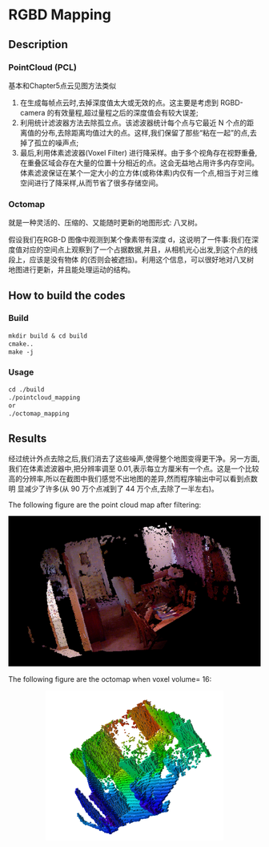 # RGBD Mapping
## Description
### PointCloud (PCL)

基本和Chapter5点云见图方法类似
1. 在生成每帧点云时,去掉深度值太大或无效的点。这主要是考虑到 RGBD-camera 的有效量程,超过量程之后的深度值会有较大误差;
2. 利用统计滤波器方法去除孤立点。该滤波器统计每个点与它最近 N 个点的距离值的分布,去除距离均值过大的点。这样,我们保留了那些“粘在一起”的点,去掉了孤立的噪声点;
3. 最后,利用体素滤波器(Voxel Filter) 进行降采样。由于多个视角存在视野重叠,在重叠区域会存在大量的位置十分相近的点。这会无益地占用许多内存空间。体素滤波保证在某个一定大小的立方体(或称体素)内仅有一个点,相当于对三维空间进行了降采样,从而节省了很多存储空间。

### Octomap 

就是一种灵活的、压缩的、又能随时更新的地图形式: 八叉树。

假设我们在RGB-D 图像中观测到某个像素带有深度 d，这说明了一件事:我们在深度值对应的空间点上观察到了一个占据数据,并且，从相机光心出发,到这个点的线段上，应该是没有物体
的(否则会被遮挡)。利用这个信息，可以很好地对八叉树地图进行更新，并且能处理运动的结构。

## How to build the codes
### Build

```
mkdir build & cd build
cmake..
make -j
```

### Usage
```
cd ./build
./pointcloud_mapping
or
./octomap_mapping
```

## Results
经过统计外点去除之后,我们消去了这些噪声,使得整个地图变得更干净。另一方面,我们在体素滤波器中,把分辨率调至 0.01,表示每立方厘米有一个点。这是一个比较高的分辨率,所以在截图中我们感觉不出地图的差异,然而程序输出中可以看到点数明
显减少了许多(从 90 万个点减到了 44 万个点,去除了一半左右)。

The following figure are the point cloud map after filtering:

<div align="center">
<img src="https://github.com/Haotian-Zhang/Learn_SLAMBOOK/raw/master/Chapter13/dense_RGBD/map.png" height="300px" alt="depth" > 
</div>


The following figure are the octomap when voxel volume= 16:

<div align="center">
<img src="https://github.com/Haotian-Zhang/Learn_SLAMBOOK/raw/master/Chapter13/dense_RGBD/octomap.png" height="300px" alt="depth" > 
</div>
